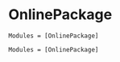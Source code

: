 # OnlinePackage

```@index
Modules = [OnlinePackage]
```

```@autodocs
Modules = [OnlinePackage]
```

